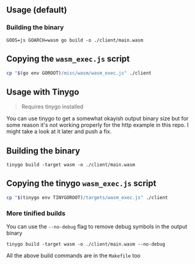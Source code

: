 ## Usage (default)

### Building the binary

```
GOOS=js GOARCH=wasm go build -o ./client/main.wasm
```

## Copying the `wasm_exec.js` script

```sh
cp "$(go env GOROOT)/misc/wasm/wasm_exec.js" ./client
```

## Usage with Tinygo

> Requires tinygo installed

You can use tinygo to get a somewhat okayish output binary size but for some reason it's not working properly for the http example in this repo. I might take a look at it later and push a fix.

## Building the binary

```
tinygo build -target wasm -o ./client/main.wasm
```

## Copying the tinygo `wasm_exec.js` script

```sh
cp "$(tinygo env TINYGOROOT)/targets/wasm_exec.js" ./client
```

### More tinified builds

You can use the `--no-debug` flag to remove debug symbols in the output binary

```
tinygo build -target wasm -o ./client/main.wasm --no-debug
```

All the above build commands are in the `Makefile` too

